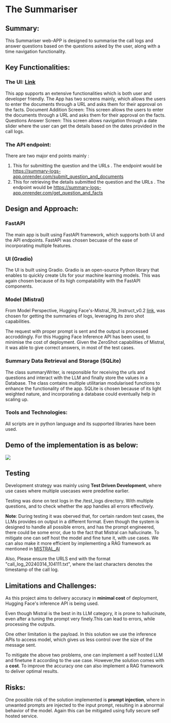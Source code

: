 # The Summariser

## Summary:
This Summariser web-APP is designed to summarise the call logs and answer questions based on the questions asked by the user, along with a time navigation functionality.

## Key Functionalities:
### The UI: [Link](https://summary-logs-app.onrender.com/ui)
This app supports an extensive functionalities which is both user and developer friendly.
The App has two screens mainly, which allows the users to enter the documents through a URL and asks them for their approval on the facts.
Document Addition Screen: This screen allows the users to enter the documents through a URL and asks them for their approval on the facts.
Questions Answer Screen: This screen allows navigation through a date slider where the user can get the details based on the dates provided in the call logs.

### The API endpoint:
There are two major end points mainly :
1)  This for submitting the question and the URLs . The endpoint would be https://summary-logs-app.onrender.com/submit_question_and_documents
2)  This for retrieving the details submitted the question and the URLs . The endpoint would be https://summary-logs-app.onrender.com/get_question_and_facts

## Design and Approach:
### FastAPI
The main app is built using FastAPI framework, which supports both UI and the API endpoints. FastAPI was chosen becuase of the ease of incorporating multiple features.

### UI (Gradio)
The UI is built using Gradio. Gradio is an open-source Python library that enables to quickly create UIs for your machine learning models. This was again chosen because of its high compatability with the FastAPI components.

### Model (Mistral)
From Model Perspective, Hugging Face's-Mistral_7B_Instruct_v0.2 [link](https://huggingface.co/mistralai/Mistral-7B-Instruct-v0.2), was chosen for getting the summaries of logs, leveraging its zero shot capabilities.

The request with proper prompt is sent and the output is processed accroddingly. For this Hugging Face Inference API has been used, to minimise the cost of deployment. Given the ZeroShot capabilities of Mistral, it was able to give correct answers, in most of the test cases.

### Summary Data Retrieval and Storage (SQLite)
The class summaryWriter, is responsible for receiving the urls and questions and interact with the LLM and finally store the values in a Database. The class contains multiple utilitarian modularised functions to enhance the functionality of the app. SQLite is chosen because of its light weighted nature, and incorporating a database could eventually help in scaling up.

### Tools and Technologies:
All scripts are in python language and its supported libraries have been used. 

## Demo of the implementation is as below:
![](others/demo.gif)

## Testing 
Development strategy was mainly using **Test Driven Development**, where use cases where multiple usecases were predefine earlier.

Testing was done on test logs in the /test_logs directory. With multiple questions, and to check whether the app handles all errors effectively.

**Note**: During testing it was oberved that, for certain random test cases, the LLMs provides on output in a different format. Even though the system is designed to handle all possible errors, and has the prompt engineered, there could be some error, due to the fact that Mistral can hallucinate. To mitigate one can self host the model and fine tune it, with use cases. We can also make it more efficient by implementing a RAG framework as mentioned in [MISTRAL_AI](https://docs.mistral.ai/)


Also, Please ensure the URLS end with the format "call_log_20240314_104111.txt", where the last characters denotes the timestamp of the call log.

## Limitations and Challenges:
As this project aims to delivery accuracy in **minimal cost** of deployment, Hugging Face's inference API is being used.

Even though Mistral is the best in its LLM category, it is prone to hallucinate, even after a tuning the prompt very finely.This can lead to errors, while processing the outputs. 

One other limitation is the payload. In this solution we use the inference APIs to access model, which gives us less control over the size of the message sent.

To mitigate the above two problems, one can implement a self hosted LLM and finetune it according to the use case. However,the solution comes with a **cost**. To improve the accuracy one can also implement a RAG framework to deliver optimal results.

## Risks:

One possible risk of the solution implemented is **prompt injection**, where in unwanted prompts are injected to the input prompt, resulting in a abnormal behavior of the model. Again this can be mitigated using fully secure self hosted service.